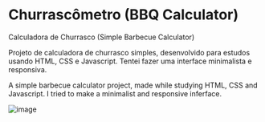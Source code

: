 # Churrascômetro (BBQ Calculator)
Calculadora de Churrasco (Simple Barbecue Calculator)

Projeto de calculadora de churrasco simples, desenvolvido para estudos usando HTML, CSS e Javascript. Tentei fazer uma interface minimalista e responsiva.


A simple barbecue calculator project, made while studying HTML, CSS and Javascript. I tried to make a minimalist and responsive inferface.

![image](https://user-images.githubusercontent.com/36781651/112742059-6ab86080-8f61-11eb-865f-b77c174b348f.png)


